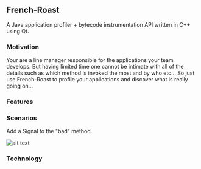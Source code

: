 ## French-Roast
A Java application profiler + bytecode instrumentation API written in C++ using Qt.

### Motivation
Your are a line manager responsible for the applications your team develops. But having limited time one cannot be
intimate with all of the details such as which method is invoked the most and by who etc... So just use French-Roast to profile your applications and discover what is really going on...

### Features

### Scenarios


Add a Signal to the "bad" method.

![alt text](https://github.com/rguadagno/French-Roast/blob/master/docs/editor.png "")
### Technology






  
